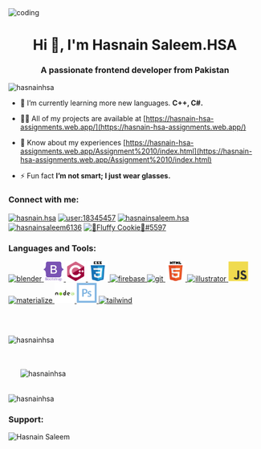 <img alt="coding" src="https://user-images.githubusercontent.com/99191648/156210013-82f64ca4-3fd8-42f8-ade3-6863a488673a.png" width="1100px" height="100px"> 
<h1 align="center">Hi 👋, I'm Hasnain Saleem.HSA</h1>
<h3 align="center">A passionate frontend developer from Pakistan</h3>


<p align="left"> <img align="rigth" src="https://komarev.com/ghpvc/?username=hasnainhsa&label=Profile%20views&color=0e75b6&style=flat" alt="hasnainhsa" /> </p>

- 🌱 I’m currently learning more new languages. **C++, C#.**

- 👨‍💻 All of my projects are available at [https://hasnain-hsa-assignments.web.app/](https://hasnain-hsa-assignments.web.app/)

- 📄 Know about my experiences [https://hasnain-hsa-assignments.web.app/Assignment%2010/index.html](https://hasnain-hsa-assignments.web.app/Assignment%2010/index.html)

- ⚡ Fun fact **I’m not smart; I just wear glasses.**

<h3 align="left">Connect with me:</h3>
<p align="left">
<a href="https://twitter.com/hasnain.hsa" target="blank"><img align="center" src="https://raw.githubusercontent.com/rahuldkjain/github-profile-readme-generator/master/src/images/icons/Social/twitter.svg" alt="hasnain.hsa" height="30" width="40" /></a>
<a href="https://stackoverflow.com/users/user:18345457" target="blank"><img align="center" src="https://raw.githubusercontent.com/rahuldkjain/github-profile-readme-generator/master/src/images/icons/Social/stack-overflow.svg" alt="user:18345457" height="30" width="40" /></a>
<a href="https://codesandbox.com/hasnainsaleem.hsa" target="blank"><img align="center" src="https://raw.githubusercontent.com/rahuldkjain/github-profile-readme-generator/master/src/images/icons/Social/codesandbox.svg" alt="hasnainsaleem.hsa" height="30" width="40" /></a>
<a href="https://instagram.com/hasnainsaleem6136" target="blank"><img align="center" src="https://raw.githubusercontent.com/rahuldkjain/github-profile-readme-generator/master/src/images/icons/Social/instagram.svg" alt="hasnainsaleem6136" height="30" width="40" /></a>
<a href="https://discord.gg/🍪Fluffy Cookie🍪#5597" target="blank"><img align="center" src="https://raw.githubusercontent.com/rahuldkjain/github-profile-readme-generator/master/src/images/icons/Social/discord.svg" alt="🍪Fluffy Cookie🍪#5597" height="30" width="40" /></a>
</p>

<h3 align="left">Languages and Tools:</h3>
<p align="left"> <a href="https://www.blender.org/" target="_blank" rel="noreferrer"> <img src="https://download.blender.org/branding/community/blender_community_badge_white.svg" alt="blender" width="40" height="40"/> </a> <a href="https://getbootstrap.com" target="_blank" rel="noreferrer"> <img src="https://raw.githubusercontent.com/devicons/devicon/master/icons/bootstrap/bootstrap-plain-wordmark.svg" alt="bootstrap" width="40" height="40"/> </a> <a href="https://www.w3schools.com/cpp/" target="_blank" rel="noreferrer"> <img src="https://raw.githubusercontent.com/devicons/devicon/master/icons/cplusplus/cplusplus-original.svg" alt="cplusplus" width="40" height="40"/> </a> <a href="https://www.w3schools.com/css/" target="_blank" rel="noreferrer"> <img src="https://raw.githubusercontent.com/devicons/devicon/master/icons/css3/css3-original-wordmark.svg" alt="css3" width="40" height="40"/> </a> <a href="https://firebase.google.com/" target="_blank" rel="noreferrer"> <img src="https://www.vectorlogo.zone/logos/firebase/firebase-icon.svg" alt="firebase" width="40" height="40"/> </a> <a href="https://git-scm.com/" target="_blank" rel="noreferrer"> <img src="https://www.vectorlogo.zone/logos/git-scm/git-scm-icon.svg" alt="git" width="40" height="40"/> </a> <a href="https://www.w3.org/html/" target="_blank" rel="noreferrer"> <img src="https://raw.githubusercontent.com/devicons/devicon/master/icons/html5/html5-original-wordmark.svg" alt="html5" width="40" height="40"/> </a> <a href="https://www.adobe.com/in/products/illustrator.html" target="_blank" rel="noreferrer"> <img src="https://www.vectorlogo.zone/logos/adobe_illustrator/adobe_illustrator-icon.svg" alt="illustrator" width="40" height="40"/> </a> <a href="https://developer.mozilla.org/en-US/docs/Web/JavaScript" target="_blank" rel="noreferrer"> <img src="https://raw.githubusercontent.com/devicons/devicon/master/icons/javascript/javascript-original.svg" alt="javascript" width="40" height="40"/> </a> <a href="https://materializecss.com/" target="_blank" rel="noreferrer"> <img src="https://raw.githubusercontent.com/prplx/svg-logos/5585531d45d294869c4eaab4d7cf2e9c167710a9/svg/materialize.svg" alt="materialize" width="40" height="40"/> </a> <a href="https://nodejs.org" target="_blank" rel="noreferrer"> <img src="https://raw.githubusercontent.com/devicons/devicon/master/icons/nodejs/nodejs-original-wordmark.svg" alt="nodejs" width="40" height="40"/> </a> <a href="https://www.photoshop.com/en" target="_blank" rel="noreferrer"> <img src="https://raw.githubusercontent.com/devicons/devicon/master/icons/photoshop/photoshop-line.svg" alt="photoshop" width="40" height="40"/> </a> <a href="https://tailwindcss.com/" target="_blank" rel="noreferrer"> <img src="https://www.vectorlogo.zone/logos/tailwindcss/tailwindcss-icon.svg" alt="tailwind" width="40" height="40"/> </a> </p>
<br><br>


<p><img align="left" src="https://github-readme-stats.vercel.app/api/top-langs?username=hasnainhsa&show_icons=true&locale=en&layout=compact" alt="hasnainhsa" /><br><br><br>

&nbsp;&nbsp;&nbsp;&nbsp;&nbsp;&nbsp;<img align="center" src="https://github-readme-stats.vercel.app/api?username=hasnainhsa&show_icons=true&locale=en" alt="hasnainhsa" /><br><br>

<img align="center" src="https://github-readme-streak-stats.herokuapp.com/?user=hasnainhsa&" alt="hasnainhsa" /></p>


<h3 align="left">Support:</h3>
<p><a href="https://www.buymeacoffee.com/Hasnain Saleem"> <img align="left" src="https://cdn.buymeacoffee.com/buttons/v2/default-yellow.png" height="50" width="210" alt="Hasnain Saleem" /></a></p><br><br><br><br>
